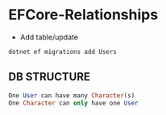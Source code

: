 # EFCore-Relationships

- Add table/update

```bash
dotnet ef migrations add Users
```

## DB STRUCTURE

```sql
One User can have many Character(s)
One Character can only have one User
```